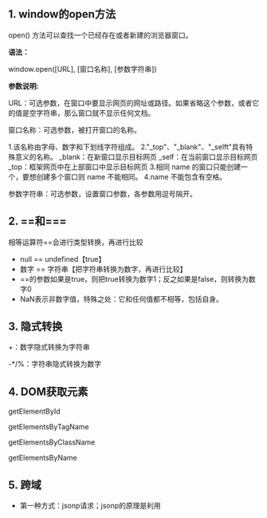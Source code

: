 ## 1. window的open方法

open() 方法可以查找一个已经存在或者新建的浏览器窗口。

**语法：**

window.open([URL], [窗口名称], [参数字符串])

**参数说明:**

URL：可选参数，在窗口中要显示网页的网址或路径。如果省略这个参数，或者它的值是空字符串，那么窗口就不显示任何文档。

窗口名称：可选参数，被打开窗口的名称。

  1.该名称由字母、数字和下划线字符组成。
  2."_top"、"_blank"、"_selft"具有特殊意义的名称。
    _blank：在新窗口显示目标网页
    _self：在当前窗口显示目标网页
    _top：框架网页中在上部窗口中显示目标网页
  3.相同 name 的窗口只能创建一个，要想创建多个窗口则 name 不能相同。
  4.name 不能包含有空格。

参数字符串：可选参数，设置窗口参数，各参数用逗号隔开。

## 2. ==和===

相等运算符==会进行类型转换，再进行比较

- null == undefined【true】
- 数字 == 字符串【把字符串转换为数字，再进行比较】
- ==的参数如果是true，则把true转换为数字1；反之如果是false，则转换为数字0
- NaN表示非数字值，特殊之处：它和任何值都不相等，包括自身。

## 3. 隐式转换

+：数字隐式转换为字符串

-*/%：字符串隐式转换为数字

## 4. DOM获取元素

getElementById

getElementsByTagName

getElementsByClassName

getElementsByName

## 5. 跨域

- 第一种方式：jsonp请求；jsonp的原理是利用<script>标签的跨域特性，可以不受限制地从其他域中加载资源，类似的标签还有<img>.
- 第二种方式：document.domain；这种方式用在主域名相同子域名不同的跨域访问中
- 第三种方式：window.name；window的name属性有个特征：在一个窗口(window)的生命周期内,窗口载入的所有的页面都是共享一个window.name的，每个页面对window.name都有读写的权限，window.name是持久存在一个窗口载入过的所有页面中的，并不会因新页面的载入而进行重置。
- 第四种方式：window.postMessage；window.postMessages是html5中实现跨域访问的一种新方式，可以使用它来向其它的window对象发送消息，无论这个window对象是属于同源或不同源。
- 第五种方式：CORS；CORS背后的基本思想，就是使用自定义的HTTP头部让浏览器与服务器进行沟通，从而决定请求或响应是应该成功还是应该失败。
- 第六种方式：Web Sockets；web sockets原理：在JS创建了web socket之后，会有一个HTTP请求发送到浏览器以发起连接。取得服务器响应后，建立的连接会使用HTTP升级从HTTP协议交换为web sockt协议。

## 6. 数组

- sort()：在原数组上进行排序，不生成副本

```javascript
// array.sort(sortfunction)比值函数
array.sort(function(a, b){return a - b})// 升序
array.sort(function(a, b){return b - a})// 降序
/* 
比较函数应该返回一个负，零或正值，这取决于参数：当 sort() 函数比较两个值时，会将值发送到比较函数，并根据所返回的值（负、零或正值）对这些值进行排序。
*/
```

- toString() 把数组转换为数组值（逗号分隔）的字符串
- oin()可将所有数组元素结合为一个字符串，可规定分隔符
- pop()从数组中删除最后一个元素，返回值是被删除的元素
- push()在数组结尾添加一个元素，返回值是新数组的长度
- shift()从数组中删除第一个元素，返回值是被删除的元素
- unshift()在数组开头添加一个元素，返回值是新数组的长度
- splice()
- concat()方法通过合并（连接）现有数组来创建一个新数组。不改变原数组
- slice()从开始参数选取元素，直到结束参数（不包括）为止切出新数组。不改变原数组

## 7. 其他

- JavaScript内部，所有数字都是以64位浮点数形式储存，即使整数也是如此

- typeof null === 'object' //true

  null instanceof Object //false
